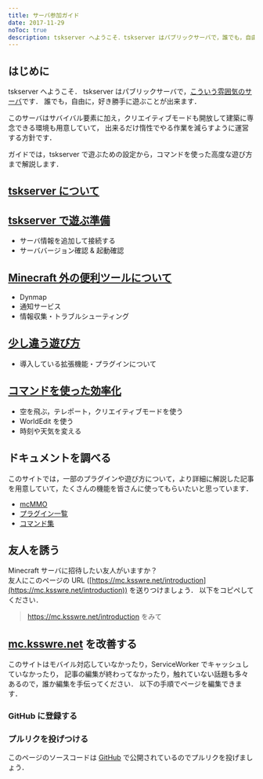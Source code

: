 ```yaml
---
title: サーバ参加ガイド
date: 2017-11-29
noToc: true
description: tskserver へようこそ．tskserver はパブリックサーバで，誰でも，自由に，好き勝手に遊ぶことが出来ます．このサーバはサバイバル要素に加え，クリエイティブモードも開放して建築に専念できる環境も用意していて，出来るだけ惰性でやる作業を減らすように運営する方針です．
---
```


## はじめに
tskserver へようこそ．
tskserver はパブリックサーバで，[こういう雰囲気のサーバ](/galleries)です．
誰でも，自由に，好き勝手に遊ぶことが出来ます．

このサーバはサバイバル要素に加え，クリエイティブモードも開放して建築に専念できる環境も用意していて，
出来るだけ惰性でやる作業を減らすように運営する方針です．

ガイドでは，tskserver で遊ぶための設定から，コマンドを使った高度な遊び方まで解説します．

## [tskserver について](/introduction/about)

## [tskserver で遊ぶ準備](/introduction/prepare)
  * サーバ情報を追加して接続する
  * サーババージョン確認 & 起動確認

## [Minecraft 外の便利ツールについて](/introduction/tools)
  * Dynmap
  * 通知サービス
  * 情報収集・トラブルシューティング

## [少し違う遊び方](/introduction/plugins)
  * 導入している拡張機能・プラグインについて

## [コマンドを使った効率化](/introduction/commands)
  * 空を飛ぶ，テレポート，クリエイティブモードを使う
  * WorldEdit を使う
  * 時刻や天気を変える

## ドキュメントを調べる
このサイトでは，一部のプラグインや遊び方について，より詳細に解説した記事を用意していて，たくさんの機能を皆さんに使ってもらいたいと思っています．
  * [mcMMO](/mcMMO)
  * [プラグイン一覧](/plugins)
  * [コマンド集](/commands)

## 友人を誘う
Minecraft サーバに招待したい友人がいますか？<br />
友人にこのページの URL ([https://mc.ksswre.net/introduction](https://mc.ksswre.net/introduction)) を送りつけましょう．
以下をコピペしてください．

> https://mc.ksswre.net/introduction をみて

## [mc.ksswre.net](https://mc.ksswre.net) を改善する
このサイトはモバイル対応していなかったり，ServiceWorker でキャッシュしていなかったり，
記事の編集が終わってなかったり，触れていない話題も多々あるので，誰か編集を手伝ってください．
以下の手順でページを編集できます．

### GitHub に登録する

### プルリクを投げつける
このページのソースコードは [GitHub](https://github.com/k5342/mc.ksswre.net) で公開されているのでプルリクを投げましょう．
